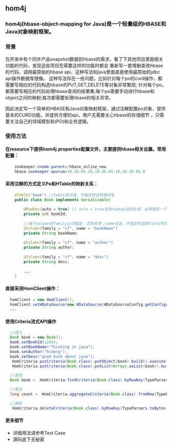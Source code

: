 ## hom4j

### hom4j(hbase-object-mapping for Java)是一个轻量级的HBASE和Java对象映射框架。
### 背景

在开发中有个同步产品snapshot数据到hbase的需求，看了下其他项目里面相关功能的代码，发现这些项目在需要这样的功能时都会
重新写一套增删查改hbase的代码，调用最原始的hbase api，这种写法和java里面直接使用最原始的jdbc api操作数据库很像。
这种写法存在一些问题，比如针对每个po的curd操作，都需要写相应的代码构造hbase的PUT,GET,DELETE等对象非常繁琐;
针对每个po，都需要写相应的代码处理hbase查询的结果集;每个po需要手动进行hbase和object之间的映射;每次都需要处理hbase的相关异常。

因此决定写一个简单的HBASE和Java对象映射框架，通过注解配置po对象，提供基本的CURD功能，并提供方便的api，用户无需要关心hbase的存储细节
，只需要关注自己的领域模型和(PO)和业务逻辑。


### 使用方法
#### 在resource下提供hom4j.properties配置文件，主要提供hbase相关设置。常用配置：
```java
    zookeeper.znode.parent=/hbase_online_new
    hbase.zookeeper.quorum=10.28.65.19,10.28.65.18,10.28.65.8
```

#### 采用注解的方式定义Po和HTable的映射关系：
```java
    @Table("book") //table名可选，不指定的话和类同名
    public class Book implements Serializable{
    
        @RowKey(auto = true) // auto = true支持rowkey自动生成，必须指定一个字段为rowkey，否则异常。
        private int bookId;
    
        //每个column的family必须指定，否则异常；name可选，不指定的话和field同名
        @Column(family = "cf", name = "bookName") 
        private String bookName;
    
        @Column(family = "cf", name = "author")
        private String author;
    
        @Column(family = "cf", name = "desc")
        private String desc;
    
        ...
    }
```



#### 直接采用HomClient操作：
```java
  homClient = new HomClient();
  homClient.setHDataSource(new HDataSource(HDataSourceConfig.getConfiguration()));
  ...
```

#### 使用Criteria流式API操作
```java
  //插入
  Book book = new Book();
  book.setBookId(1234);
  book.setBookName("Thinking in java");
  book.setAuthor("hcdeng");
  book.setDesc("good book about java");
   HomCriteria.putCriteria(Book.class).putObject(book).build().execute(homClient);
   HomCriteria.putCriteria(Book.class).putList(Arrays.asList(book)).build().execute(homClient);

  //查找
  Book book =  HomCriteria.findCriteria(Book.class).byRowKey(TypeParsers.toBytes(1234)).build().query(homClient);

  //聚合
  long count =  HomCriteria.aggregateCriteria(Book.class).fromRow(TypeParsers.toBytes(1234)).toRow(TypeParsers.toBytes(1245)).build().count(homClient);

  //删除
   HomCriteria.deleteCriteria(Book.class).byRowKey(TypeParsers.toBytes(1234)).build().execute(homClient);

```

#### 更多细节
- 详细用法请参考Test Case
- 源码底下无秘密

